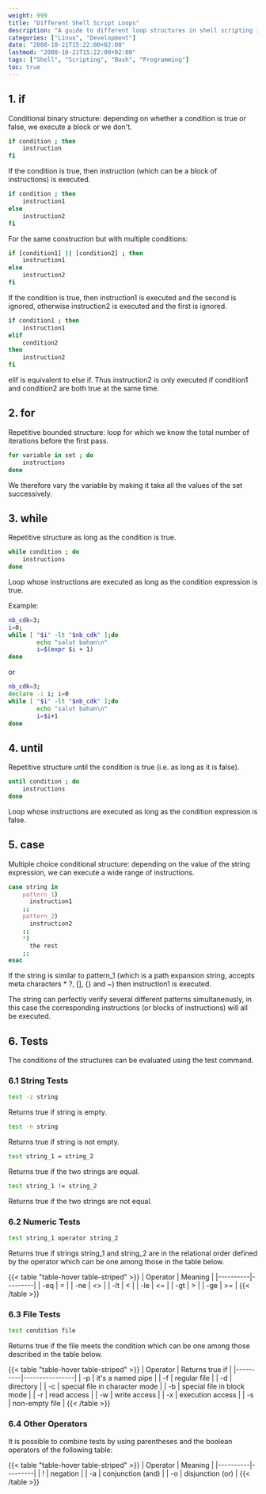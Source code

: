 ```yaml
---
weight: 999
title: "Different Shell Script Loops"
description: "A guide to different loop structures in shell scripting including if, for, while, until, case statements and testing conditions."
categories: ["Linux", "Development"]
date: "2008-10-21T15:22:00+02:00"
lastmod: "2008-10-21T15:22:00+02:00"
tags: ["Shell", "Scripting", "Bash", "Programming"]
toc: true
---
```


## 1. if

Conditional binary structure: depending on whether a condition is true or false, we execute a block or we don't.

```bash
if condition ; then
    instruction
fi
```

If the condition is true, then instruction (which can be a block of instructions) is executed.

```bash
if condition ; then
    instruction1
else
    instruction2
fi
```

For the same construction but with multiple conditions:

```bash
if [condition1] || [condition2] ; then
    instruction1
else
    instruction2
fi
```

If the condition is true, then instruction1 is executed and the second is ignored, otherwise instruction2 is executed and the first is ignored.

```bash
if condition1 ; then
    instruction1
elif
    condition2
then
    instruction2
fi
```

elif is equivalent to else if. Thus instruction2 is only executed if condition1 and condition2 are both true at the same time.

## 2. for

Repetitive bounded structure: loop for which we know the total number of iterations before the first pass.

```bash
for variable in set ; do
    instructions
done
```

We therefore vary the variable by making it take all the values of the set successively.

## 3. while

Repetitive structure as long as the condition is true.

```bash
while condition ; do
    instructions
done
```

Loop whose instructions are executed as long as the condition expression is true.

Example:

```bash
nb_cdk=3;
i=0;
while [ "$i" -lt "$nb_cdk" ];do
        echo "salut bahan\n"
        i=$(expr $i + 1)
done
```

or

```bash
nb_cdk=3;
declare -i i; i=0
while [ "$i" -lt "$nb_cdk" ];do
        echo "salut bahan\n"
        i=$i+1
done
```

## 4. until

Repetitive structure until the condition is true (i.e. as long as it is false).

```bash
until condition ; do
    instructions
done
```

Loop whose instructions are executed as long as the condition expression is false.

## 5. case

Multiple choice conditional structure: depending on the value of the string expression, we can execute a wide range of instructions.

```bash
case string in
    pattern_1)
      instruction1
    ;;
    pattern_2)
      instruction2
    ;;
    *)
      the rest
    ;;
esac
```

If the string is similar to pattern_1 (which is a path expansion string, accepts meta characters * ?, [], {} and ~) then instruction1 is executed.

The string can perfectly verify several different patterns simultaneously, in this case the corresponding instructions (or blocks of instructions) will all be executed.

## 6. Tests

The conditions of the structures can be evaluated using the test command.

### 6.1 String Tests

```bash
test -z string
```

Returns true if string is empty.

```bash
test -n string
```

Returns true if string is not empty.

```bash
test string_1 = string_2
```

Returns true if the two strings are equal.

```bash
test string_1 != string_2
```

Returns true if the two strings are not equal.

### 6.2 Numeric Tests

```bash
test string_1 operator string_2
```

Returns true if strings string_1 and string_2 are in the relational order defined by the operator which can be one among those in the table below.

{{< table "table-hover table-striped" >}}
| Operator | Meaning |
|----------|---------|
| -eq | = |
| -ne | <> |
| -lt | < |
| -le | <= |
| -gt | > |
| -ge | >= |
{{< /table >}}

### 6.3 File Tests

```bash
test condition file
```

Returns true if the file meets the condition which can be one among those described in the table below.

{{< table "table-hover table-striped" >}}
| Operator | Returns true if |
|----------|----------------|
| -p | it's a named pipe |
| -f | regular file |
| -d | directory |
| -c | special file in character mode |
| -b | special file in block mode |
| -r | read access |
| -w | write access |
| -x | execution access |
| -s | non-empty file |
{{< /table >}}

### 6.4 Other Operators

It is possible to combine tests by using parentheses and the boolean operators of the following table:

{{< table "table-hover table-striped" >}}
| Operator | Meaning |
|----------|---------|
| ! | negation |
| -a | conjunction (and) |
| -o | disjunction (or) |
{{< /table >}}
